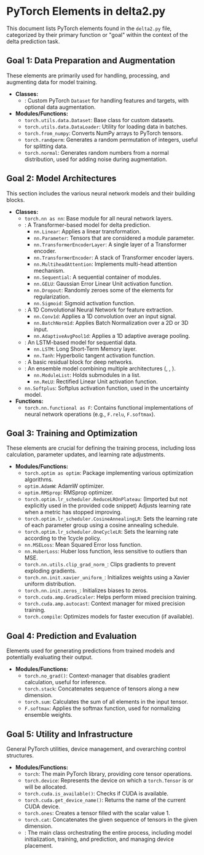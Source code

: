 # PyTorch Elements in delta2.py

This document lists PyTorch elements found in the `delta2.py` file, categorized by their primary function or "goal" within the context of the delta prediction task.

## Goal 1: Data Preparation and Augmentation

These elements are primarily used for handling, processing, and augmenting data for model training.

*   **Classes:**
    *   <mcsymbol name="EnhancedDeltaDataset" filename="delta2.py" path="/Users/adamaslan/code/ai-fin-opt2/ai-fin3/delta2.py" startline="23" type="class"></mcsymbol>: Custom PyTorch `Dataset` for handling features and targets, with optional data augmentation.
*   **Modules/Functions:**
    *   `torch.utils.data.Dataset`: Base class for custom datasets.
    *   `torch.utils.data.DataLoader`: Utility for loading data in batches.
    *   `torch.from_numpy`: Converts NumPy arrays to PyTorch tensors.
    *   `torch.randperm`: Generates a random permutation of integers, useful for splitting data.
    *   `torch.normal`: Generates random numbers from a normal distribution, used for adding noise during augmentation.

## Goal 2: Model Architectures

This section includes the various neural network models and their building blocks.

*   **Classes:**
    *   `torch.nn as nn`: Base module for all neural network layers.
    *   <mcsymbol name="TransformerDeltaPredictor" filename="delta2.py" path="/Users/adamaslan/code/ai-fin-opt2/ai-fin3/delta2.py" startline="39" type="class"></mcsymbol>: A Transformer-based model for delta prediction.
        *   `nn.Linear`: Applies a linear transformation.
        *   `nn.Parameter`: Tensors that are considered a module parameter.
        *   `nn.TransformerEncoderLayer`: A single layer of a Transformer encoder.
        *   `nn.TransformerEncoder`: A stack of Transformer encoder layers.
        *   `nn.MultiheadAttention`: Implements multi-head attention mechanism.
        *   `nn.Sequential`: A sequential container of modules.
        *   `nn.GELU`: Gaussian Error Linear Unit activation function.
        *   `nn.Dropout`: Randomly zeroes some of the elements for regularization.
        *   `nn.Sigmoid`: Sigmoid activation function.
    *   <mcsymbol name="CNNFeatureExtractor" filename="delta2.py" path="/Users/adamaslan/code/ai-fin-opt2/ai-fin3/delta2.py" startline="106" type="class"></mcsymbol>: A 1D Convolutional Neural Network for feature extraction.
        *   `nn.Conv1d`: Applies a 1D convolution over an input signal.
        *   `nn.BatchNorm1d`: Applies Batch Normalization over a 2D or 3D input.
        *   `nn.AdaptiveAvgPool1d`: Applies a 1D adaptive average pooling.
    *   <mcsymbol name="LSTMDeltaPredictor" filename="delta2.py" path="/Users/adamaslan/code/ai-fin-opt2/ai-fin3/delta2.py" startline="135" type="class"></mcsymbol>: An LSTM-based model for sequential data.
        *   `nn.LSTM`: Long Short-Term Memory layer.
        *   `nn.Tanh`: Hyperbolic tangent activation function.
    *   <mcsymbol name="ResidualBlock" filename="delta2.py" path="/Users/adamaslan/code/ai-fin-opt2/ai-fin3/delta2.py" startline="169" type="class"></mcsymbol>: A basic residual block for deep networks.
    *   <mcsymbol name="EnsembleDeltaPredictor" filename="delta2.py" path="/Users/adamaslan/code/ai-fin-opt2/ai-fin3/delta2.py" startline="190" type="class"></mcsymbol>: An ensemble model combining multiple architectures (<mcsymbol name="TransformerDeltaPredictor" filename="delta2.py" path="/Users/adamaslan/code/ai-fin-opt2/ai-fin3/delta2.py" startline="39" type="class"></mcsymbol>, <mcsymbol name="LSTMDeltaPredictor" filename="delta2.py" path="/Users/adamaslan/code/ai-fin-opt2/ai-fin3/delta2.py" startline="135" type="class"></mcsymbol>, <mcsymbol name="CNNFeatureExtractor" filename="delta2.py" path="/Users/adamaslan/code/ai-fin-opt2/ai-fin3/delta2.py" startline="106" type="class"></mcsymbol>).
        *   `nn.ModuleList`: Holds submodules in a list.
        *   `nn.ReLU`: Rectified Linear Unit activation function.
    *   `nn.Softplus`: Softplus activation function, used in the uncertainty model.
*   **Functions:**
    *   `torch.nn.functional as F`: Contains functional implementations of neural network operations (e.g., `F.relu`, `F.softmax`).

## Goal 3: Training and Optimization

These elements are crucial for defining the training process, including loss calculation, parameter updates, and learning rate adjustments.

*   **Modules/Functions:**
    *   `torch.optim as optim`: Package implementing various optimization algorithms.
    *   `optim.AdamW`: AdamW optimizer.
    *   `optim.RMSprop`: RMSprop optimizer.
    *   `torch.optim.lr_scheduler.ReduceLROnPlateau`: (Imported but not explicitly used in the provided code snippet) Adjusts learning rate when a metric has stopped improving.
    *   `torch.optim.lr_scheduler.CosineAnnealingLR`: Sets the learning rate of each parameter group using a cosine annealing schedule.
    *   `torch.optim.lr_scheduler.OneCycleLR`: Sets the learning rate according to the 1cycle policy.
    *   `nn.MSELoss`: Mean Squared Error loss function.
    *   `nn.HuberLoss`: Huber loss function, less sensitive to outliers than MSE.
    *   `torch.nn.utils.clip_grad_norm_`: Clips gradients to prevent exploding gradients.
    *   `torch.nn.init.xavier_uniform_`: Initializes weights using a Xavier uniform distribution.
    *   `torch.nn.init.zeros_`: Initializes biases to zeros.
    *   `torch.cuda.amp.GradScaler`: Helps perform mixed precision training.
    *   `torch.cuda.amp.autocast`: Context manager for mixed precision training.
    *   `torch.compile`: Optimizes models for faster execution (if available).

## Goal 4: Prediction and Evaluation

Elements used for generating predictions from trained models and potentially evaluating their output.

*   **Modules/Functions:**
    *   `torch.no_grad()`: Context-manager that disables gradient calculation, useful for inference.
    *   `torch.stack`: Concatenates sequence of tensors along a new dimension.
    *   `torch.sum`: Calculates the sum of all elements in the input tensor.
    *   `F.softmax`: Applies the softmax function, used for normalizing ensemble weights.

## Goal 5: Utility and Infrastructure

General PyTorch utilities, device management, and overarching control structures.

*   **Modules/Functions:**
    *   `torch`: The main PyTorch library, providing core tensor operations.
    *   `torch.device`: Represents the device on which a `torch.Tensor` is or will be allocated.
    *   `torch.cuda.is_available()`: Checks if CUDA is available.
    *   `torch.cuda.get_device_name()`: Returns the name of the current CUDA device.
    *   `torch.ones`: Creates a tensor filled with the scalar value 1.
    *   `torch.cat`: Concatenates the given sequence of tensors in the given dimension.
    *   <mcsymbol name="EnhancedLiveDeltaPredictor" filename="delta2.py" path="/Users/adamaslan/code/ai-fin-opt2/ai-fin3/delta2.py" startline="279" type="class"></mcsymbol>: The main class orchestrating the entire process, including model initialization, training, and prediction, and managing device placement.